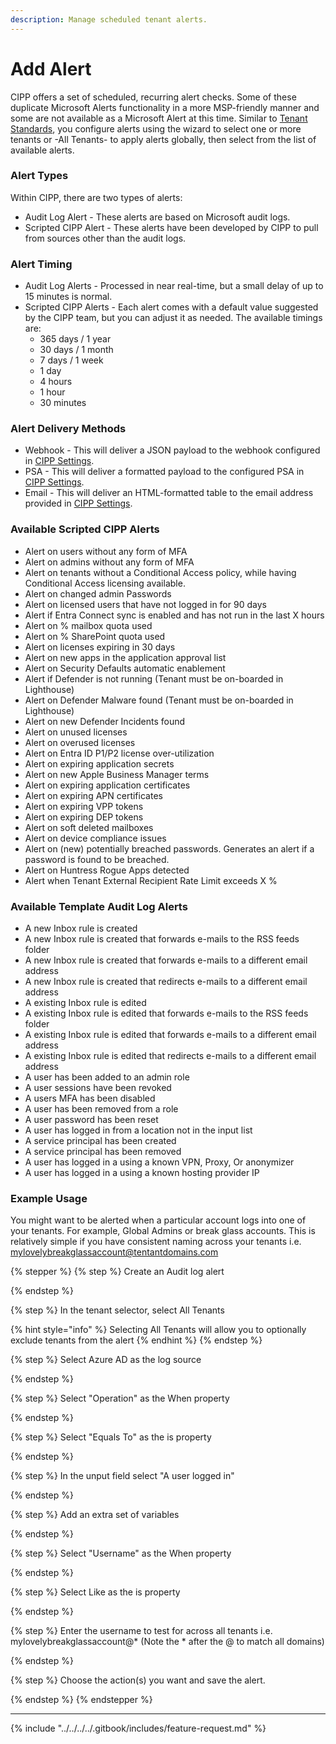 ```yaml
---
description: Manage scheduled tenant alerts.
---
```


# Add Alert

CIPP offers a set of scheduled, recurring alert checks. Some of these duplicate Microsoft Alerts functionality in a more MSP-friendly manner and some are not available as a Microsoft Alert at this time. Similar to [Tenant Standards](../../standards/), you configure alerts using the wizard to select one or more tenants or -All Tenants- to apply alerts globally, then select from the list of available alerts.

### Alert Types

Within CIPP, there are two types of alerts:

* Audit Log Alert - These alerts are based on Microsoft audit logs.&#x20;
* Scripted CIPP Alert - These alerts have been developed by CIPP to pull from sources other than the audit logs.

### Alert Timing

* Audit Log Alerts - Processed in near real-time, but a small delay of up to 15 minutes is normal.
* Scripted CIPP Alerts - Each alert comes with a default value suggested by the CIPP team, but you can adjust it as needed. The available timings are:
  * 365 days / 1 year
  * 30 days / 1 month
  * 7 days / 1 week
  * 1 day
  * 4 hours
  * 1 hour
  * 30 minutes

### Alert Delivery Methods

* Webhook - This will deliver a JSON payload to the webhook configured in [CIPP Settings](../../../cipp/settings/notifications.md).
* PSA - This will deliver a formatted payload to the configured PSA in [CIPP Settings](../../../cipp/settings/notifications.md).
* Email - This will deliver an HTML-formatted table to the email address provided in [CIPP Settings](../../../cipp/settings/notifications.md).&#x20;

### Available Scripted CIPP Alerts

* Alert on users without any form of MFA
* Alert on admins without any form of MFA
* Alert on tenants without a Conditional Access policy, while having Conditional Access licensing available.
* Alert on changed admin Passwords
* Alert on licensed users that have not logged in for 90 days
* Alert if Entra Connect sync is enabled and has not run in the last X hours
* Alert on % mailbox quota used
* Alert on % SharePoint quota used
* Alert on licenses expiring in 30 days
* Alert on new apps in the application approval list
* Alert on Security Defaults automatic enablement
* Alert if Defender is not running (Tenant must be on-boarded in Lighthouse)
* Alert on Defender Malware found (Tenant must be on-boarded in Lighthouse)
* Alert on new Defender Incidents found
* Alert on unused licenses
* Alert on overused licenses
* Alert on Entra ID P1/P2 license over-utilization
* Alert on expiring application secrets
* Alert on new Apple Business Manager terms
* Alert on expiring application certificates
* Alert on expiring APN certificates
* Alert on expiring VPP tokens
* Alert on expiring DEP tokens
* Alert on soft deleted mailboxes
* Alert on device compliance issues
* Alert on (new) potentially breached passwords. Generates an alert if a password is found to be breached.
* Alert on Huntress Rogue Apps detected
* Alert when Tenant External Recipient Rate Limit exceeds X %

### Available Template Audit Log Alerts

* A new Inbox rule is created
* A new Inbox rule is created that forwards e-mails to the RSS feeds folder
* A new Inbox rule is created that forwards e-mails to a different email address
* A new Inbox rule is created that redirects e-mails to a different email address
* A existing Inbox rule is edited
* A existing Inbox rule is edited that forwards e-mails to the RSS feeds folder
* A existing Inbox rule is edited that forwards e-mails to a different email address
* A existing Inbox rule is edited that redirects e-mails to a different email address
* A user has been added to an admin role
* A user sessions have been revoked
* A users MFA has been disabled
* A user has been removed from a role
* A user password has been reset
* A user has logged in from a location not in the input list
* A service principal has been created
* A service principal has been removed
* A user has logged in a using a known VPN, Proxy, Or anonymizer
* A user has logged in a using a known hosting provider IP

### Example Usage

You might want to be alerted when a particular account logs into one of your tenants. For example, Global Admins or break glass accounts. This is relatively simple if you have consistent naming across your tenants i.e. mylovelybreakglassaccount@tentantdomains.com

{% stepper %}
{% step %}
Create an Audit log alert


{% endstep %}

{% step %}
In the tenant selector, select All Tenants

{% hint style="info" %}
Selecting All Tenants will allow you to optionally exclude tenants from the alert
{% endhint %}
{% endstep %}

{% step %}
Select Azure AD as the log source


{% endstep %}

{% step %}
Select "Operation" as the When property


{% endstep %}

{% step %}
Select "Equals To" as the is property


{% endstep %}

{% step %}
In the unput field select "A user logged in"


{% endstep %}

{% step %}
Add an extra set of variables


{% endstep %}

{% step %}
Select "Username" as the When property


{% endstep %}

{% step %}
Select Like as the is property


{% endstep %}

{% step %}
Enter the username to test for across all tenants i.e. mylovelybreakglassaccount@\* (Note the \* after the @ to match all domains)


{% endstep %}

{% step %}
Choose the action(s) you want and save the alert.


{% endstep %}
{% endstepper %}

***

{% include "../../../../.gitbook/includes/feature-request.md" %}
